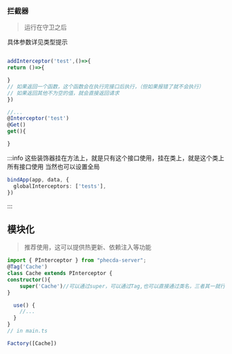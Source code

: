 ### 拦截器
> 运行在守卫之后

具体参数详见类型提示
```ts

addInterceptor('test',()=>{
return ()=>{

}
// 如果返回一个函数，这个函数会在执行完接口后执行，（但如果报错了就不会执行）
// 如果返回其他不为空的值，就会直接返回请求
})

//...
@Interceptor('test')
@Get()
get(){

}

```


:::info
这些装饰器挂在方法上，就是只有这个接口使用，挂在类上，就是这个类上所有接口使用
当然也可以设置全局

```ts
bindApp(app, data, {
  globalInterceptors: ['tests'],
})
```

:::

## 模块化

> 推荐使用，这可以提供热更新、依赖注入等功能

```ts
import { PInterceptor } from "phecda-server";
@Tag('Cache')
class Cache extends PInterceptor {
constructor(){
    super('Cache')//可以通过super，可以通过Tag,也可以直接通过类名，三者其一就行
}

  use() {
    //...
  }
}
// in main.ts

Factory([Cache])

```

